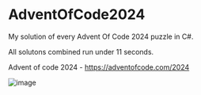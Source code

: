 # AdventOfCode2024

My solution of every Advent Of Code 2024 puzzle in C#.

All solutons combined run under 11 seconds.

Advent of code 2024 - https://adventofcode.com/2024

![image](https://github.com/user-attachments/assets/5bfc4990-7528-4ddd-a0a9-37dd116ab67c)
